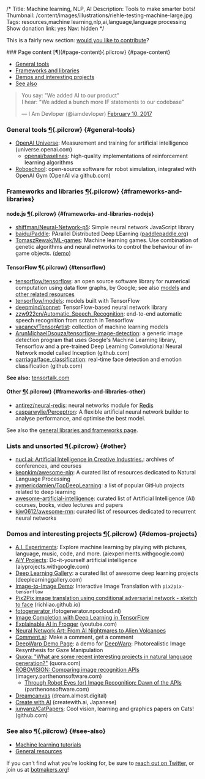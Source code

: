 /*
Title: Machine learning, NLP, AI
Description: Tools to make smarter bots!
Thumbnail: /content/images/illustrations/riehle-testing-machine-large.jpg
Tags: resources,machine learning,nlp,ai,language,language processing
Show donation link: yes
Nav: hidden
*/

<div class="note">
  <p>
    This is a fairly new section: <a href="https://github.com/botwiki/botwiki.org">would you like to contribute</a>?
  </p>
</div>


<div class="row">
  <div class="col-sm-12 col-md-6 no-pad" markdown=1>
### Page content [¶](#page-content){.pilcrow} {#page-content}

- [General tools](#general-tools)
- [Frameworks and libraries](#frameworks-and-libraries)
- [Demos and interesting projects](#demos-projects)
- [See also](#see-also)
  </div>
  <div class="col-sm-12 col-md-6 no-pad">
    <blockquote class="twitter-tweet" data-lang="en"><p lang="en" dir="ltr">You say: &quot;We added AI to our product&quot;<br>I hear: &quot;We added a bunch more IF statements to our codebase&quot;</p>&mdash; I Am Devloper (@iamdevloper) <a href="https://twitter.com/iamdevloper/status/830070592611172357">February 10, 2017</a></blockquote>
  </div>
</div>


### General tools [¶](#general-tools){.pilcrow} {#general-tools}

- [OpenAI Universe](https://universe.openai.com/): Measurement and training for artificial intelligence (universe.openai.com)
  - [openai/baselines](https://github.com/openai/baselines): high-quality implementations of reinforcement learning algorithms
- [Roboschool](https://github.com/openai/roboschool): open-source software for robot simulation, integrated with OpenAI Gym (OpenAI via github.com)

### Frameworks and libraries [¶](#frameworks-and-libraries){.pilcrow} {#frameworks-and-libraries}

#### node.js [¶](#frameworks-and-libraries-nodejs){.pilcrow} {#frameworks-and-libraries-nodejs}

- [shiffman/Neural-Network-p5](https://github.com/shiffman/Neural-Network-p5): Simple neural network JavaScript library
- [baidu/Paddle](https://github.com/baidu/Paddle): PArallel Distributed Deep LEarning ([paddlepaddle.org](http://www.paddlepaddle.org/))
- [TomaszRewak/ML-games](https://github.com/TomaszRewak/ML-games): Machine learning games. Use combination of genetic algorithms and neural networks to control the behaviour of in-game objects. ([demo](http://ml-games.tomasz-rewak.com/))



#### TensorFlow [¶](#tensorflow){.pilcrow} {#tensorflow}

- [tensorflow/tensorflow](https://github.com/tensorflow/tensorflow): an open source software library for numerical computation using data flow graphs, by Google; see also [models](https://github.com/tensorflow/models) and [other related resources](https://github.com/tensorflow)
- [tensorflow/models](https://github.com/tensorflow/models): models built with TensorFlow
- [deepmind/sonnet](https://github.com/deepmind/sonnet): TensorFlow-based neural network library
- [zzw922cn/Automatic_Speech_Recognition](https://github.com/zzw922cn/Automatic_Speech_Recognition): end-to-end automatic speech recognition from scratch in Tensorflow
- [vacancy/TensorArtist](https://github.com/vacancy/TensorArtist): collection of machine learning models
- [ArunMichaelDsouza/tensorflow-image-detection](https://github.com/ArunMichaelDsouza/tensorflow-image-detection): a generic image detection program that uses Google's Machine Learning library, Tensorflow and a pre-trained Deep Learning Convolutional Neural Network model called Inception (github.com)
- [oarriaga/face_classification](https://github.com/oarriaga/face_classification): real-time face detection and emotion classification (github.com)

**See also:** [tensortalk.com](https://tensortalk.com/)



#### Other [¶](#frameworks-and-libraries-other){.pilcrow} {#frameworks-and-libraries-other}

- [antirez/neural-redis](https://github.com/antirez/neural-redis): neural networks module for [Redis](http://redis.io/)
- [casparwylie/Perceptron](https://github.com/casparwylie/Perceptron): A flexible artificial neural network builder to analyse performance, and optimise the best model.

See also the [general libraries and frameworks page](/resources/libraries-frameworks/).


### Lists and unsorted [¶](#other){.pilcrow} {#other}

- [nucl.ai: Artificial Intelligence in Creative Industries.](https://nucl.ai/): archives of conferences, and courses
- [keonkim/awesome-nlp](https://github.com/keonkim/awesome-nlp): A curated list of resources dedicated to Natural Language Processing
- [aymericdamien/TopDeepLearning](https://github.com/aymericdamien/TopDeepLearning): a list of popular GitHub projects related to deep learning
- [awesome-artificial-intelligence](https://github.com/owainlewis/awesome-artificial-intelligence): curated list of Artificial Intelligence (AI) courses, books, video lectures and papers
- [kjw0612/awesome-rnn](https://github.com/kjw0612/awesome-rnn): curated list of resources dedicated to recurrent neural networks


### Demos and interesting projects [¶](#demos-projects){.pilcrow} {#demos-projects}

- [A.I. Experiments](https://aiexperiments.withgoogle.com): Explore machine learning by playing with pictures, language, music, code, and more. (aiexperiments.withgoogle.com)
- [AIY Projects](https://aiyprojects.withgoogle.com): Do-it-yourself artificial intelligence (aiyprojects.withgoogle.com)
- [Deep Learning Gallery](http://deeplearninggallery.com/): a curated list of awesome deep learning projects (deeplearninggallery.com)
- [Image-to-Image Demo](https://affinelayer.com/pixsrv/index.html): Interactive Image Translation with `pix2pix-tensorflow`
- [Pix2Pix image translation using conditional adversarial network - sketch to face](https://richliao.github.io/2017/02/17/pix2pix-image-translation-using-conditional-adversarial-network-sketch-to-face/) (richliao.github.io)
- [fotogenerator ](http://fotogenerator.npocloud.nl/) (fotogenerator.npocloud.nl)
- [Image Completion with Deep Learning in TensorFlow](https://github.com/bamos/dcgan-completion.tensorflow)
- [Explainable AI in Frogger](https://www.youtube.com/watch?v=vXcuLEBwXsQ) (youtube.com)
- [Neural Network Art: From AI Nightmares to Alien Volcanoes](http://secretcave.co/neural-network-art/)
- [Comment.ai](http://comment.ai/): Make a comment, get a comment
- [DeepWarp Demo Page](http://163.172.78.19/): a demo for [DeepWarp](http://sites.skoltech.ru/compvision/projects/deepwarp/): Photorealistic Image
Resynthesis for Gaze Manipulation
- [Quora: "What are some recent interesting projects in natural language generation?"](https://www.quora.com/What-are-some-recent-interesting-projects-in-natural-language-generation) (quora.com)
- [ROBOVISION: Comparing image recognition APIs](http://imagery.parthenonsoftware.com/) (imagery.parthenonsoftware.com)
  - [Through Robot Eyes (or) Image Recognition: Dawn of the APIs](https://www.parthenonsoftware.com/blog/through-robot-eyes-or-image-recognition-dawn-of-the-apis/) (parthenonsoftware.com)
- [Dreamcanvas](https://dream.almost.digital/) (dream.almost.digital)
- [Create with AI](http://createwith.ai/) (createwith.ai, Japanese)
- [junyanz/CatPapers](https://github.com/junyanz/CatPapers): Cool vision, learning and graphics papers on Cats! (github.com)

### See also [¶](#see-also){.pilcrow} {#see-also}

- [Machine learning tutorials](/tutorials/machine-learning-nlp-ai/)
- [General resources](/resources/)

If you can't find what you're looking for, be sure to [reach out on Twitter](https://twitter.com/botwikidotorg), or join us at [botmakers.org](https://botmakers.org/)!

<script async src="//platform.twitter.com/widgets.js" charset="utf-8"></script>

